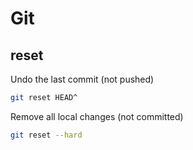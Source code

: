 Git
===

reset
-----

Undo the last commit (not pushed)

```bash
git reset HEAD^
```

Remove all local changes (not committed)

```bash
git reset --hard
```
